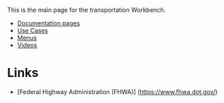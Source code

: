 
This is the main page for the transportation Workbench.

  - [Documentation pages](pages.html)
  - [Use Cases](md_usecases.html)
  - [Menus](md_menues.html) 
  - [Videos](md_videos.html)



Links
=====


 - [Federal Highway Administration (FHWA)] (https://www.fhwa.dot.gov/)
